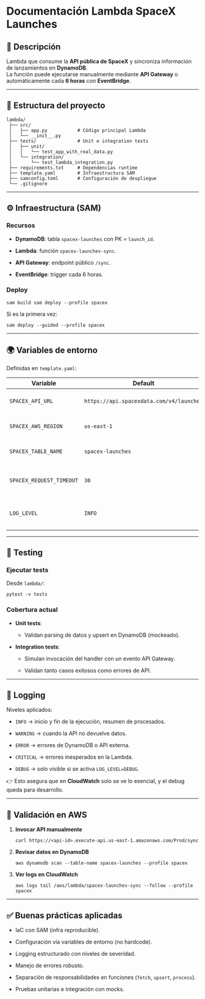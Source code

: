 # Documentación Lambda SpaceX Launches

## 📌 Descripción

Lambda que consume la **API pública de SpaceX** y sincroniza información de lanzamientos en **DynamoDB**.  
La función puede ejecutarse manualmente mediante **API Gateway** o automáticamente cada **6 horas** con **EventBridge**.

---

## 📂 Estructura del proyecto
```
lambda/
 ├── src/
 │   ├── app.py           # Código principal Lambda
 │   └── __init__.py
 ├── tests/               # Unit e integration tests
 │   ├── unit/
 │   │   └── test_app_with_real_data.py
 │   └── integration/
 │       └── test_lambda_integration.py
 ├── requirements.txt     # Dependencias runtime
 ├── template.yaml        # Infraestructura SAM
 ├── samconfig.toml       # Configuración de despliegue
 └── .gitignore
```

---

## ⚙️ Infraestructura (SAM)

### Recursos

- **DynamoDB**: tabla `spacex-launches` con PK = `launch_id`.
    
- **Lambda**: función `spacex-launches-sync`.
    
- **API Gateway**: endpoint público `/sync`.
    
- **EventBridge**: trigger cada 6 horas.
    

### Deploy

`sam build sam deploy --profile spacex`

Si es la primera vez:

`sam deploy --guided --profile spacex`

---

## 🌍 Variables de entorno

Definidas en `template.yaml`:

|Variable|Default|Descripción|
|---|---|---|
|`SPACEX_API_URL`|`https://api.spacexdata.com/v4/launches`|Endpoint de la API SpaceX|
|`SPACEX_AWS_REGION`|`us-east-1`|Región AWS para recursos|
|`SPACEX_TABLE_NAME`|`spacex-launches`|Nombre de la tabla DynamoDB|
|`SPACEX_REQUEST_TIMEOUT`|`30`|Timeout en segundos para requests|
|`LOG_LEVEL`|`INFO`|Nivel de logging (`INFO`, `DEBUG`, …)|

---

## 🧪 Testing

### Ejecutar tests

Desde `lambda/`:

`pytest -v tests`

### Cobertura actual

- **Unit tests**:
    
    - Validan parsing de datos y upsert en DynamoDB (mockeado).
        
- **Integration tests**:
    
    - Simulan invocación del handler con un evento API Gateway.
        
    - Validan tanto casos exitosos como errores de API.
        

---

## 📜 Logging

Niveles aplicados:

- `INFO` → inicio y fin de la ejecución, resumen de procesados.
    
- `WARNING` → cuando la API no devuelve datos.
    
- `ERROR` → errores de DynamoDB o API externa.
    
- `CRITICAL` → errores inesperados en la Lambda.
    
- `DEBUG` → solo visible si se activa `LOG_LEVEL=DEBUG`.
    

👉 Esto asegura que en **CloudWatch** solo se ve lo esencial, y el debug queda para desarrollo.

---

## 🚀 Validación en AWS

1. **Invocar API manualmente**
    
    `curl https://<api-id>.execute-api.us-east-1.amazonaws.com/Prod/sync`
    
2. **Revisar datos en DynamoDB**
    
    `aws dynamodb scan --table-name spacex-launches --profile spacex`
    
3. **Ver logs en CloudWatch**
    
    `aws logs tail /aws/lambda/spacex-launches-sync --follow --profile spacex`
    

---

## ✅ Buenas prácticas aplicadas

- IaC con SAM (infra reproducible).
    
- Configuración vía variables de entorno (no hardcode).
    
- Logging estructurado con niveles de severidad.
    
- Manejo de errores robusto.
    
- Separación de responsabilidades en funciones (`fetch`, `upsert`, `process`).
    
- Pruebas unitarias e integración con mocks.